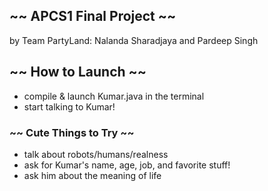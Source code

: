 ~~ APCS1 Final Project ~~
------------------------------------
by Team PartyLand: Nalanda Sharadjaya and Pardeep Singh

~~ How to Launch ~~
-----------------------------
* compile & launch Kumar.java in the terminal
* start talking to Kumar!

### ~~ Cute Things to Try ~~
* talk about robots/humans/realness
* ask for Kumar's name, age, job, and favorite stuff!
* ask him about the meaning of life